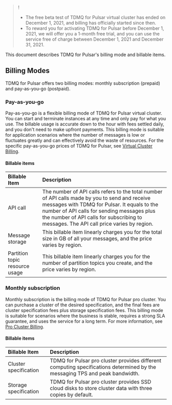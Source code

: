 >!
>- The free beta test of TDMQ for Pulsar virtual cluster has ended on December 1, 2021, and billing has officially started since then.
>- To reward you for activating TDMQ for Pulsar before December 1, 2021, we will offer you a 1-month free trial, and you can use the service free of charge between December 1, 2021 and December 31, 2021.

This document describes TDMQ for Pulsar's billing mode and billable items.

## Billing Modes

TDMQ for Pulsar offers two billing modes: monthly subscription (prepaid) and pay-as-you-go (postpaid).

### Pay-as-you-go

Pay-as-you-go is a flexible billing mode of TDMQ for Pulsar virtual cluster. You can start and terminate instances at any time and only pay for what you use. The billable usage is accurate down to the hour with fees settled daily, and you don't need to make upfront payments. This billing mode is suitable for application scenarios where the number of messages is low or fluctuates greatly and can effectively avoid the waste of resources.
For the specific pay-as-you-go prices of TDMQ for Pulsar, see [Virtual Cluster Billing](https://intl.cloud.tencent.com/document/product/1110/42911).

#### Billable items

| Billable Item | Description |
| :--------------- | :----------------------------------------------------------- |
| API call | The number of API calls refers to the total number of API calls made by you to send and receive messages with TDMQ for Pulsar. It equals to the number of API calls for sending messages plus the number of API calls for subscribing to messages. The API call price varies by region. |
| Message storage | This billable item linearly charges you for the total size in GB of all your messages, and the price varies by region. |
| Partition topic resource usage | This billable item linearly charges you for the number of partition topics you create, and the price varies by region. |


### Monthly subscription

Monthly subscription is the billing mode of TDMQ for Pulsar pro cluster. You can purchase a cluster of the desired specification, and the final fees are cluster specification fees plus storage specification fees. This billing mode is suitable for scenarios where the business is stable, requires a strong SLA guarantee, and uses the service for a long term. For more information, see [Pro Cluster Billing](https://www.tencentcloud.com/document/product/1110/52235).

#### Billable items

| Billable Item | Description |
| :--------------- | :----------------------------------------------------------- |
| Cluster specification          | TDMQ for Pulsar pro cluster provides different computing specifications determined by the messaging TPS and peak bandwidth.      |
| Storage specification          | TDMQ for Pulsar pro cluster provides SSD cloud disks to store cluster data with three copies by default. |
